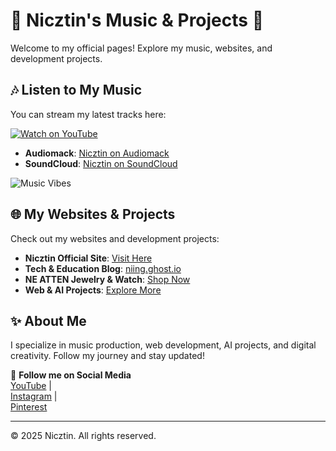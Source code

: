 # 🎵 Nicztin's Music & Projects 🎵  

Welcome to my official pages! Explore my music, websites, and development projects.  

## 🎶 Listen to My Music  
You can stream my latest tracks here: 

[![Watch on YouTube](https://img.youtube.com/vi/lfYltksdKD4/0.jpg)](https://youtu.be/lfYltksdKD4?si=Dqi6VRIuMAJ04IsY)



- **Audiomack**: [Nicztin on Audiomack](https://audiomack.com/nicztin)  
- **SoundCloud**: [Nicztin on SoundCloud](https://on.soundcloud.com/msjfhtR9k43m3yyu8)  

![Music Vibes](https://source.unsplash.com/featured/?music,headphones,dj)  

## 🌐 My Websites & Projects  
Check out my websites and development projects:  

- **Nicztin Official Site**: [Visit Here](https://nicztin.netlify.app/)
- **Tech & Education Blog**: [niing.ghost.io](https://niing.ghost.io)  
- **NE ATTEN Jewelry & Watch**: [Shop Now](https://lnk.bio/neatten)  
- **Web & AI Projects**: [Explore More](https://vercel.com/nicztin)  

## ✨ About Me  
I specialize in music production, web development, AI projects, and digital creativity. Follow my journey and stay updated!  

🔗 **Follow me on Social Media**  
[YouTube](https://www.youtube.com/@nicztin1738) |  
[Instagram](https://www.instagram.com/newatten) |  
[Pinterest](https://www.pinterest.com/nicztyn)  

---

© 2025 Nicztin. All rights reserved.
